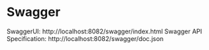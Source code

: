 # Swagger

SwaggerUI: http://localhost:8082/swagger/index.html
Swagger API Specification: http://localhost:8082/swagger/doc.json